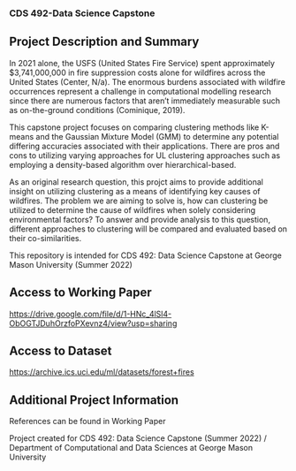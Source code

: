### CDS 492-Data Science Capstone

## Project Description and Summary 

In 2021 alone, the USFS (United States Fire Service) spent approximately $3,741,000,000 in fire suppression costs alone for wildfires across the United States (Center, N/a). The enormous burdens associated with wildfire occurrences represent a challenge in computational modelling research since there are numerous factors that aren’t immediately measurable such as on-the-ground conditions (Cominique, 2019). 

This capstone project focuses on comparing clustering methods like K-means and the Gaussian Mixture Model (GMM) to determine any potential differing accuracies associated with their applications. There are pros and cons to utilizing varying approaches for UL clustering approaches such as employing a density-based algorithm over hierarchical-based. 

As an original research question, this projct aims to provide additional insight on utilizing clustering as a means of identifying key causes of wildfires. The problem we are aiming to solve is, how can clustering be utilized to determine the cause of wildfires when solely considering environmental factors? To answer and provide analysis to this question, different approaches to clustering will be compared and evaluated based on their co-similarities.

This repository is intended for CDS 492: Data Science Capstone at George Mason University (Summer 2022)

## Access to Working Paper

https://drive.google.com/file/d/1-HNc_4lSl4-ObOGTJDuhOrzfoPXevnz4/view?usp=sharing

## Access to Dataset

https://archive.ics.uci.edu/ml/datasets/forest+fires

## Additional Project Information 

References can be found in Working Paper 

Project created for CDS 492: Data Science Capstone (Summer 2022) / Department of Computational and Data Sciences 
at George Mason University 

